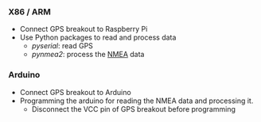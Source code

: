 ### X86 / ARM 
* Connect GPS breakout to Raspberry Pi
* Use Python packages to read and process data 
  * <i>pyserial</i>: read GPS 
  * <i>pynmea2</i>: process the [NMEA](http://aprs.gids.nl/nmea/#rmc) data  

### Arduino
* Connect GPS breakout to Arduino
* Programming the arduino for reading the NMEA data and processing it.
  * Disconnect the VCC pin of GPS breakout before programming 
